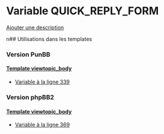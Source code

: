 # Variable QUICK_REPLY_FORM
[Ajouter une description](https://fa-tvars.appspot.com/QUICK_REPLY_FORM)

n## Utilisations dans les templates

### Version PunBB

#### [Template viewtopic_body](punbb/viewtopic_body.md)
* [Variable à la ligne 339](../punbb/viewtopic_body.tpl#L339)

### Version phpBB2

#### [Template viewtopic_body](subsilver/viewtopic_body.md)
* [Variable à la ligne 369](../subsilver/viewtopic_body.tpl#L369)